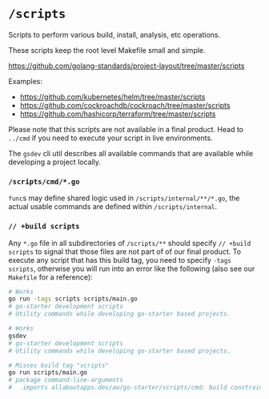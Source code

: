 # `/scripts`

Scripts to perform various build, install, analysis, etc operations.

These scripts keep the root level Makefile small and simple.

https://github.com/golang-standards/project-layout/tree/master/scripts

Examples:

* https://github.com/kubernetes/helm/tree/master/scripts
* https://github.com/cockroachdb/cockroach/tree/master/scripts
* https://github.com/hashicorp/terraform/tree/master/scripts

Please note that this scripts are not available in a final product. Head to `../cmd` if you need to execute your script in live environments.

The `gsdev` cli util describes all available commands that are available while developing a project locally.

### `/scripts/cmd/*.go`

`func`s may define shared logic used in `/scripts/internal/**/*.go`, the actual usable commands are defined within `/scripts/internal`.

### `// +build scripts`

Any `*.go` file in all subdirectories of `/scripts/**` should specify `// +build scripts` to signal that those files are not part of of our final product. To execute any script that has this build tag, you need to specify `-tags scripts`, otherwise you will run into an error like the following (also see our `Makefile` for a reference):

```bash
# Works
go run -tags scripts scripts/main.go
# go-starter development scripts
# Utility commands while developing go-starter based projects.

# Works
gsdev
# go-starter development scripts
# Utility commands while developing go-starter based projects.

# Misses build tag "scripts"
go run scripts/main.go
# package command-line-arguments
# 	imports allaboutapps.dev/aw/go-starter/scripts/cmd: build constraints exclude all Go files in /app/scripts/cmd
```

